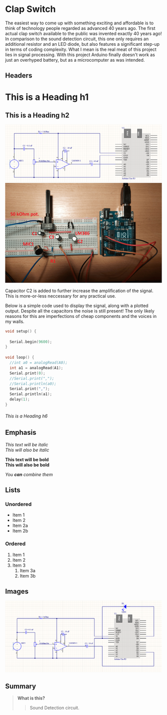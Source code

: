 # Clap Switch

The easiest way to come up with something exciting and affordable is to think of technology people regarded as advanced 40 years ago. The first actual clap switch available to the public was invented exactly 40 years ago!
In comparison to the sound detection circuit, this one only requires an additional resistor and an LED diode, but also features a significant step-up in terms of coding complexity.
What I mean is the real meat of this project lies in signal processing. With this project Arduino finally doesn't work as just an overhyped battery, but as a microcomputer as was intended.

## Headers

# This is a Heading h1
## This is a Heading h2


![This is an alt text.](op_amp_srkt.png "Circuit diagram.")
![This is an alt text.](op_amp_srkt_tagged.png "Circuit mess.")

Capacitor C2 is added to further increase the amplification of the signal. This is more-or-less neccessary for any practical use.

Below is a simple code used to display the signal, along with a plotted output. Despite all the capacitors the noise is still present! The only likely reasons for this are imperfections of cheap components and the voices in my walls.

```c
void setup() {

  Serial.begin(9600);
}

void loop() {
  //int a0 = analogRead(A0);
  int a1 = analogRead(A1);
  Serial.print(0);
  //Serial.print(",");
  //Serial.println(a0);
  Serial.print(",");
  Serial.println(a1);
  delay(1);
}
```
###### This is a Heading h6

## Emphasis

*This text will be italic*  
_This will also be italic_

**This text will be bold**  
__This will also be bold__

_You **can** combine them_

## Lists

### Unordered

* Item 1
* Item 2
* Item 2a
* Item 2b

### Ordered

1. Item 1
2. Item 2
3. Item 3
    1. Item 3a
    2. Item 3b

## Images

![This is an alt text.](ledo.png "LED diode circuit.")

## Summary

> **What is this?**
>
>> Sound Detection circuit.

